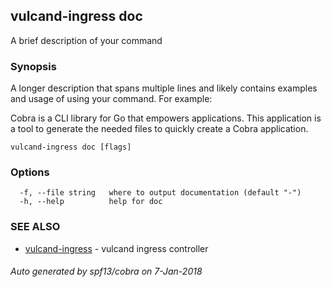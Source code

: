## vulcand-ingress doc

A brief description of your command

### Synopsis

A longer description that spans multiple lines and likely contains examples
and usage of using your command. For example:

Cobra is a CLI library for Go that empowers applications.
This application is a tool to generate the needed files
to quickly create a Cobra application.

```
vulcand-ingress doc [flags]
```

### Options

```
  -f, --file string   where to output documentation (default "-")
  -h, --help          help for doc
```

### SEE ALSO

* [vulcand-ingress](vulcand-ingress.md)	 - vulcand ingress controller

###### Auto generated by spf13/cobra on 7-Jan-2018

